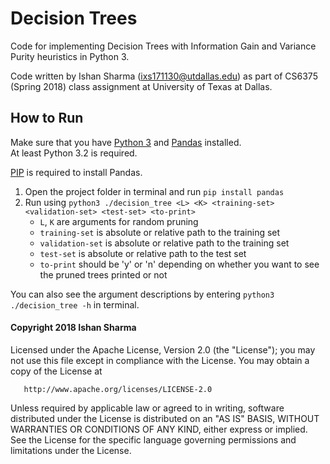 # Decision Trees

Code for implementing Decision Trees with Information Gain and Variance Purity heuristics in Python 3. 

Code written by Ishan Sharma (ixs171130@utdallas.edu) as part of CS6375 (Spring 2018) class assignment 
at University of Texas at Dallas. 

## How to Run

Make sure that you have [Python 3](https://www.python.org) and [Pandas](http://pandas.pydata.org) installed.  
At least Python 3.2 is required. 

[PIP](https://pip.readthedocs.io/en/stable/installing/) is required to install Pandas. 

1. Open the project folder in terminal and run `pip install pandas`
2. Run using `python3 ./decision_tree <L> <K> <training-set> <validation-set> <test-set> <to-print>`
    - `L`, `K` are arguments for random pruning
    - `training-set` is absolute or relative path to the training set
    - `validation-set` is absolute or relative path to the training set
    - `test-set` is absolute or relative path to the test set
    - `to-print` should be 'y' or 'n' depending on whether you want to see the pruned trees printed or not

You can also see the argument descriptions by entering `python3 ./decision_tree -h` in terminal. 

#### Copyright 2018 Ishan Sharma

   Licensed under the Apache License, Version 2.0 (the "License");
   you may not use this file except in compliance with the License.
   You may obtain a copy of the License at

       http://www.apache.org/licenses/LICENSE-2.0

   Unless required by applicable law or agreed to in writing, software
   distributed under the License is distributed on an "AS IS" BASIS,
   WITHOUT WARRANTIES OR CONDITIONS OF ANY KIND, either express or implied.
   See the License for the specific language governing permissions and
   limitations under the License.